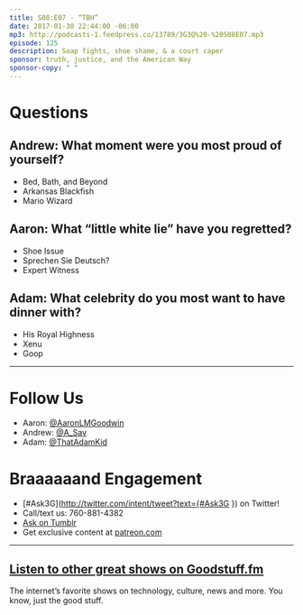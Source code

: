 ```yaml
---
title: S08:E07 - “TBH”
date: 2017-01-30 22:44:00 -06:00
mp3: http://podcasts-1.feedpress.co/13789/3G3Q%20-%20S08E07.mp3
episode: 125
description: Soap fights, shoe shame, & a court caper
sponsor: truth, justice, and the American Way
sponsor-copy: " "
---
```


# Questions

## Andrew: What moment were you most proud of yourself?
* Bed, Bath, and Beyond
* Arkansas Blackfish
* Mario Wizard

## Aaron: What “little white lie” have you regretted?
* Shoe Issue
* Sprechen Sie Deutsch?
* Expert Witness

## Adam: What celebrity do you most want to have dinner with?
* His Royal Highness
* Xenu
* Goop

***

# Follow Us
* Aaron: [@AaronLMGoodwin](http://twitter.com/aaronlmgoodwin)
* Andrew: [@A_Sav](http://twitter.com/a_sav)
* Adam: [@ThatAdamKid](http://twitter.com/thatadamkid)

# Braaaaaand Engagement
* [#Ask3G](http://twitter.com/intent/tweet?text={#Ask3G }) on Twitter!
* Call/text us: 760-881-4382
* [Ask on Tumblr](http://3g3q.co/ask)
* Get exclusive content at [patreon.com](http://www.patreon.com/3g3q)

***

## [Listen to other great shows on Goodstuff.fm](http://goodstuff.fm/)
The internet’s favorite shows on technology, culture, news and more. You know, just the good stuff.
